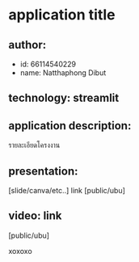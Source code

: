 # application title

## author: 

  * id: 66114540229
  * name: Natthaphong Dibut

## technology: streamlit

## application description:
รายละเอียดโครงงาน

## presentation:
[slide/canva/etc..] link [public/ubu]

## video: link
[public/ubu]

 xoxoxo
